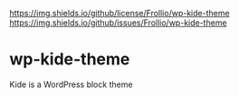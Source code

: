 https://img.shields.io/github/license/Frollio/wp-kide-theme
https://img.shields.io/github/issues/Frollio/wp-kide-theme

# wp-kide-theme
Kide is a WordPress block theme
